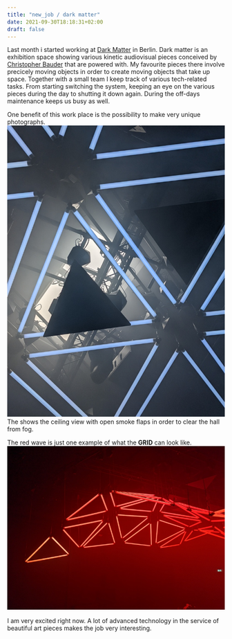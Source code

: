 ```yaml
---
title: "new_job / dark matter"
date: 2021-09-30T18:18:31+02:00
draft: false
---
```


Last month i started working at [Dark Matter](darkmatter.berlin) in Berlin. Dark matter is an exhibition space showing various kinetic audiovisual pieces conceived by [Christopher Bauder](https://en.wikipedia.org/wiki/Christopher_Bauder) that are powered with. My favourite pieces there involve precicely moving objects in order to create moving objects that take up space. Together with a small team I keep track of various tech-related tasks. From starting switching the system, keeping an eye on the various pieces during the day to shutting it down again. During the off-days maintenance keeps us busy as well. 

One benefit of this work place is the possibility to make very unique photographs.  
![grid ceiling](/img/grid_foggy_ceiling.jpg) The shows the ceiling view with open smoke flaps in order to clear the hall from fog. 

The red wave is just one example of what the **GRID** can look like.
![grid ceiling](/img/grid_red_wave.jpg)

I am very excited right now. A lot of advanced technology in the service of beautiful art pieces makes the job very interesting.